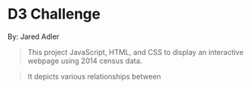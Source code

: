 # D3 Challenge

By: Jared Adler

>This project JavaScript, HTML, and CSS to display an interactive webpage using 2014 census data.

>It depicts various relationships between

